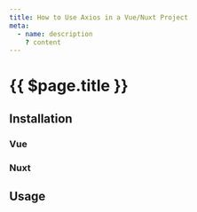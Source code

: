 ```yaml
---
title: How to Use Axios in a Vue/Nuxt Project
meta:
  - name: description
    ? content
---
```


# {{ $page.title }}

<start-tutorial demo="axios" />

## Installation

### Vue

### Nuxt

## Usage

<google-maps />
